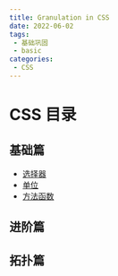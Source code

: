 ```yaml
---
title: Granulation in CSS
date: 2022-06-02
tags:
 - 基础巩固
 - basic
categories: 
 - CSS
---
```

# CSS 目录
## 基础篇
  - [选择器](./base/selector.md)
  - [单位](./base/css-unit.md)
  - [方法函数](./base/css-function.md)
## 进阶篇
## 拓扑篇
